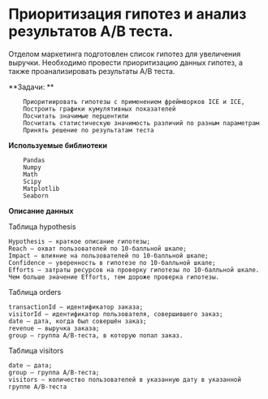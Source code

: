 
# Приоритизация гипотез и анализ результатов А/В теста.

Отделом маркетинга подготовлен список гипотез для увеличения выручки. Необходимо провести приоритизацию данных гипотез, а также проанализировать результаты A/B теста. 

**Задачи: **
        
        Приоритиировать гипотезы с применением фреймворков ICE и ICE, 
        Построить графики кумулятивных показателей
        Посчитать значимые перцентили
        Посчитать статистическую значимость различий по разным параметрам
        Принять решение по результатам теста

**Используемые библиотеки**

        Pandas
        Numpy
        Math
        Scipy
        Matplotlib 
        Seaborn

**Описание данных**

Таблица hypothesis

    Hypothesis — краткое описание гипотезы;
    Reach — охват пользователей по 10-балльной шкале;
    Impact — влияние на пользователей по 10-балльной шкале;
    Confidence — уверенность в гипотезе по 10-балльной шкале;
    Efforts — затраты ресурсов на проверку гипотезы по 10-балльной шкале. Чем больше значение Efforts, тем дороже проверка гипотезы.


 Таблица orders

    transactionId — идентификатор заказа;
    visitorId — идентификатор пользователя, совершившего заказ;
    date — дата, когда был совершён заказ;
    revenue — выручка заказа;
    group — группа A/B-теста, в которую попал заказ.

Таблица visitors

    date — дата;
    group — группа A/B-теста;
    visitors — количество пользователей в указанную дату в указанной группе A/B-теста

